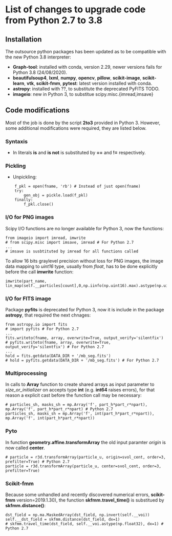 # List of changes to upgrade code from Python 2.7 to 3.8

## Installation

The outsource python packages has been updated as to be compatible with the new Python 3.8 interpreter:

* **Graph-tool**: installed with conda, version 2.29, newer versions fails for Python 3.8 (24/08/2020).
* **beautifulsoup4**, **lxml**, **numpy**, **opencv**, **pillow**, **scikit-image**, **scikit-learn**, **vtk**, **scikit-fmm**, **pytest**: latest version installed with conda.
* **astropy**: installed with ??, to substitute the deprecated PyFITS TODO.
* **imageio**: new in Python 3, to substitue scipy.misc.{imread,imsave} 

## Code modifications

Most of the job is done by the script **2to3** provided in Python 3. However, some additional modifications were required, they are listed below.

### Syntaxis

* In literals **is** and **is not** is substituted by **==** and **!=** respectively.

### Pickling

* Unpickling:

```{python}
    f_pkl = open(fname, 'rb') # Instead of just open(fname)
    try:
        gen_obj = pickle.load(f_pkl)
    finally:
        f_pkl.close()
```

### I/O for PNG images

Scipy I/O functions are no longer available for Python 3, now the functions:

```{python}
from imageio import imread, imwrite
# from scipy.misc import imsave, imread # For Python 2.7
...
# imsave is susbtituted by imread for all functions called
```

To allow 16 bits graylevel precision without loss for PNG images, the image data mapping to *uint16* type, usually from *float*, has to be 
done explicitly before the call **imwrite** function: 

```{python}
imwrite(part_name, lin_map(self.__particles[count],0,np.iinfo(np.uint16).max).astype(np.uint16))
```

### I/O for FITS image

Package **pyfits** is deprecated for Python 3, now it is include in the package **astropy**, that required the next chnages:

```{python}
from astropy.io import fits
# import pyfits # For Python 2.7
...
fits.writeto(fname, array, overwrite=True, output_verify='silentfix')
# pyfits.writeto(fname, array, overwrite=True, output_verify='silentfix') # For Python 2.7
...
hold = fits.getdata(DATA_DIR + '/mb_seg.fits')
# hold = pyfits.getdata(DATA_DIR + '/mb_seg.fits') # For Python 2.7
```

### Multiprocessing

In calls to **Array** function to create shared arrays as input parameter to *size_or_initializer* on accepts type **int** (e.g. **int64** raises errors), for that reason a explicit cast before the function call may be necessary:

```{python}
# particles_sh, masks_sh = mp.Array('f', part_h*part_r*npart), mp.Array('f', part_h*part_r*npart) # Python 2.7
particles_sh, masks_sh = mp.Array('f', int(part_h*part_r*npart)), mp.Array('f', int(part_h*part_r*npart))
```

### Pyto

In function **geometry.affine.transformArray** the old input paramter *origin* is now called **center**.

```{python}
# particle = r3d.transformArray(particle_u, origin=svol_cent, order=3, prefilter=True) # Python 2.7
particle = r3d.transformArray(particle_u, center=svol_cent, order=3, prefilter=True)
```

### Scikit-fmm

Because some unhandled and recently discovered numerical errors, **scikit-fmm** version=2019.1.30), the function **skfmm.travel_time()** is substitued by **skfmm.distance()**:

```{python}
dst_field = np.ma.MaskedArray(dst_field, np.invert(self.__voi))
self.__dst_field = skfmm.distance(dst_field, dx=1) 
# skfmm.travel_time(dst_field, self.__voi.astype(np.float32), dx=1) # Python 2.7
```